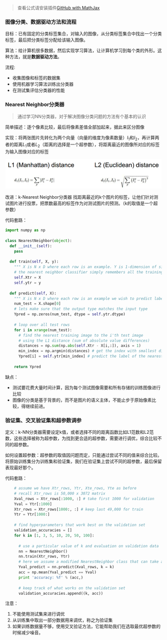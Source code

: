 > 查看公式请安装插件[GitHub with MathJax](https://chrome.google.com/webstore/detail/github-with-mathjax/ioemnmodlmafdkllaclgeombjnmnbima)

### 图像分类、数据驱动方法和流程
目标：已有固定的分类标签集合，对输入的图像，从分类标签集合中找出一个分类标签，最后把分类标签分配给该输入图像。

算法：给计算机很多数据，然后实现学习算法，让计算机学习到每个类的外形。这种方法，就是**数据驱动方法**。

流程:
- 收集图像和标签的数据集
- 使用机器学习算法训练出分类器
- 在测试集评估分类器的性能

### Nearest Neighbor分类器
> 通过学习NN分类器，对于解决图像分类问题的方法有个基本的认识

简单描述：逐个像素比较，最后将像素差值全部加起来，据此来区分图像

实现：将两张图片先转化为两个向量（向量的维度为像素数量）$I_1$和$I_2$，再计算两者的距离$L_1$或者$L_2$（距离的选择是一个超参数），将距离最近的图像所对应的标签为输入图像对应的标签

![NN距离](image/NN距离.png)

改进：k-Nearest Neighbor分类器
找距离最近的k个图片的标签，让他们针对测试图片进行投票，把票数最高的标签作为对测试图片的预测。（k的取值是一个超参数）

代码套路：
``` python
import numpy as np

class NearestNeighbor(object):
  def __init__(self):
    pass

  def train(self, X, y):
    """ X is N x D where each row is an example. Y is 1-dimension of size N """
    # the nearest neighbor classifier simply remembers all the training data
    self.Xtr = X
    self.ytr = y

  def predict(self, X):
    """ X is N x D where each row is an example we wish to predict label for """
    num_test = X.shape[0]
    # lets make sure that the output type matches the input type
    Ypred = np.zeros(num_test, dtype = self.ytr.dtype)

    # loop over all test rows
    for i in xrange(num_test):
      # find the nearest training image to the i'th test image
      # using the L1 distance (sum of absolute value differences)
      distances = np.sum(np.abs(self.Xtr - X[i,:]), axis = 1)
      min_index = np.argmin(distances) # get the index with smallest distance
      Ypred[i] = self.ytr[min_index] # predict the label of the nearest example

    return Ypred
```

缺点：
* 测试要花费大量时间计算，因为每个测试图像需要和所有存储的训练图像进行比较
* 图像的分类是基于背景的，而不是图片的语义主体，不能止步于原始像素比较，得继续前进。

### 验证集、交叉验证集和超参数调参
定义：k-NN分类器需要设定k值，或者选择不同的距离函数比如L1范数和L2范数，这些选择被称为超参数，为找到更合适的超参数，需要进行调优，综合比较不同的超参数。

如何设置超参数：超参数的取值因问题而定，只能通过尝试不同的值来综合比较。将原始训练集分为训练集和验证集，我们在验证集上尝试不同的超参数，最后保留表现最好那个。

代码套路：
``` python
    # assume we have Xtr_rows, Ytr, Xte_rows, Yte as before
    # recall Xtr_rows is 50,000 x 3072 matrix
    Xval_rows = Xtr_rows[:1000, :] # take first 1000 for validation
    Yval = Ytr[:1000]
    Xtr_rows = Xtr_rows[1000:, :] # keep last 49,000 for train
    Ytr = Ytr[1000:]
    
    # find hyperparameters that work best on the validation set
    validation_accuracies = []
    for k in [1, 3, 5, 10, 20, 50, 100]:
    
      # use a particular value of k and evaluation on validation data
      nn = NearestNeighbor()
      nn.train(Xtr_rows, Ytr)
      # here we assume a modified NearestNeighbor class that can take a k as input
      Yval_predict = nn.predict(Xval_rows, k = k)
      acc = np.mean(Yval_predict == Yval)
      print 'accuracy: %f' % (acc,)
    
      # keep track of what works on the validation set
      validation_accuracies.append((k, acc))
```

注意：
1. 不能使用测试集来进行调优
2. 从训练集中取出一部分数据用来调优，称之为验证集
3. 如果训练数据量不够，使用交叉验证方法，它能帮助我们在选取最优超参数的时候减少噪音。
